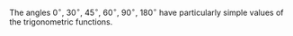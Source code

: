 The angles $0^{\circ}$, $30^{\circ}$, $45^{\circ}$, $60^{\circ}$,
$90^{\circ}$, $180^{\circ}$ have particularly simple values of the
trigonometric functions.
